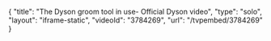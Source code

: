 {
    "title": "The Dyson groom tool in use- Official Dyson video",
    "type": "solo",
    "layout": "iframe-static",
    "videoId": "3784269",
    "url": "\/tvpembed\/3784269"
}